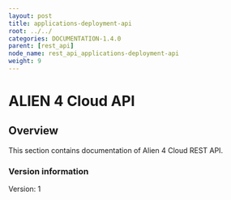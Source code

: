 ```yaml
---
layout: post
title: applications-deployment-api
root: ../../
categories: DOCUMENTATION-1.4.0
parent: [rest_api]
node_name: rest_api_applications-deployment-api
weight: 9
---
```


# ALIEN 4 Cloud API

## Overview
This section contains documentation of Alien 4 Cloud REST API.

### Version information
Version: 1

